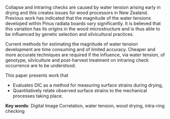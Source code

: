 Collapse and intraring checks are caused by water tension arising early in drying and this creates issues for wood processors in New Zealand. Previous work has indicated that the magnitude of the water tensions developed within Pinus radiata boards vary significantly. It is believed that this variation has its origins in the wood microstructure and is thus able to be influenced by genetic selection and silvicultural practices. 

Current methods for estimating the magnitude of water tension development are time consuming and of limited accuracy. Cheaper and more accurate techniques are required if the influence, via water tension, of genotype, silviculture and post-harvest treatment on intraring check occurrence are to be understood.

This paper presents work that

* Evaluates DIC as a method for measuring surface strains during drying,
* Quantitatively relate observed surface strains to the mechanical processes taking place.

**Key words**: Digital Image Correlation, water tension, wood drying, intra-ring checking
  
  
  